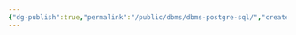 ```yaml
---
{"dg-publish":true,"permalink":"/public/dbms/dbms-postgre-sql/","created":"2025-08-20T12:32:03.929+09:00","updated":"2025-08-20T12:32:37.385+09:00"}
---
```


